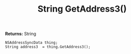 ﻿---
uid: crmscript_ref_NSAddressSyncData_GetAddress3
title: String GetAddress3()
intellisense: NSAddressSyncData.GetAddress3
keywords: NSAddressSyncData, GetAddress3
so.topic: reference
---



**Returns:** String


```crmscript
NSAddressSyncData thing;
String address3  = thing.GetAddress3();
```


